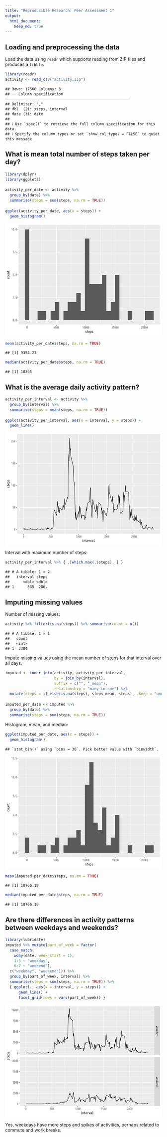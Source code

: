```yaml
---
title: "Reproducible Research: Peer Assessment 1"
output: 
  html_document:
    keep_md: true
---
```



## Loading and preprocessing the data

Load the data using `readr` which supports reading from ZIP files and produces
a `tibble`.


``` r
library(readr)
activity <- read_csv("activity.zip")
```

```
## Rows: 17568 Columns: 3
## ── Column specification ────────────────────────────────────────────────────────
## Delimiter: ","
## dbl  (2): steps, interval
## date (1): date
## 
## ℹ Use `spec()` to retrieve the full column specification for this data.
## ℹ Specify the column types or set `show_col_types = FALSE` to quiet this message.
```


## What is mean total number of steps taken per day?


``` r
library(dplyr)
library(ggplot2)

activity_per_date <- activity %>%
  group_by(date) %>%
  summarise(steps = sum(steps, na.rm = TRUE))

ggplot(activity_per_date, aes(x = steps)) +
  geom_histogram()
```

![](PA1_template_files/figure-html/unnamed-chunk-2-1.png)<!-- -->

``` r
mean(activity_per_date$steps, na.rm = TRUE)
```

```
## [1] 9354.23
```

``` r
median(activity_per_date$steps, na.rm = TRUE)
```

```
## [1] 10395
```


## What is the average daily activity pattern?


``` r
activity_per_interval <- activity %>%
  group_by(interval) %>%
  summarise(steps = mean(steps, na.rm = TRUE))

ggplot(activity_per_interval, aes(x = interval, y = steps)) +
  geom_line()
```

![](PA1_template_files/figure-html/unnamed-chunk-3-1.png)<!-- -->

Interval with maximum number of steps:


``` r
activity_per_interval %>% { .[which.max(.$steps), ] }
```

```
## # A tibble: 1 × 2
##   interval steps
##      <dbl> <dbl>
## 1      835  206.
```


## Imputing missing values

Number of missing values:


``` r
activity %>% filter(is.na(steps)) %>% summarise(count = n())
```

```
## # A tibble: 1 × 1
##   count
##   <int>
## 1  2304
```

Impute missing values using the mean number of steps for that interval over
all days.


``` r
imputed <- inner_join(activity, activity_per_interval,
                      by = join_by(interval),
                      suffix = c("", "_mean"),
                      relationship = "many-to-one") %>%
  mutate(steps = if_else(is.na(steps), steps_mean, steps), .keep = "unused")

imputed_per_date <- imputed %>%
  group_by(date) %>%
  summarise(steps = sum(steps, na.rm = TRUE))
```

Histogram, mean, and median:

``` r
ggplot(imputed_per_date, aes(x = steps)) +
  geom_histogram()
```

```
## `stat_bin()` using `bins = 30`. Pick better value with `binwidth`.
```

![](PA1_template_files/figure-html/unnamed-chunk-7-1.png)<!-- -->

``` r
mean(imputed_per_date$steps, na.rm = TRUE)
```

```
## [1] 10766.19
```

``` r
median(imputed_per_date$steps, na.rm = TRUE)
```

```
## [1] 10766.19
```


## Are there differences in activity patterns between weekdays and weekends?


``` r
library(lubridate)
imputed %>% mutate(part_of_week = factor(
  case_match(
    wday(date, week_start = 1),
    1:5 ~ "weekday",
    6:7 ~ "weekend"),
  c("weekday", "weekend"))) %>%
  group_by(part_of_week, interval) %>%
  summarise(steps = sum(steps, na.rm = TRUE)) %>%
  { ggplot(., aes(x = interval, y = steps)) +
      geom_line() +
      facet_grid(rows = vars(part_of_week)) }
```

![](PA1_template_files/figure-html/unnamed-chunk-8-1.png)<!-- -->

Yes, weekdays have more steps and spikes of activities, perhaps related to
commute and work breaks.
